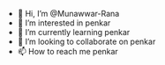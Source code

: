 - 👋 Hi, I’m @Munawwar-Rana
- 👀 I’m interested in penkar
- 🌱 I’m currently learning penkar
- 💞️ I’m looking to collaborate on penkar
- 📫 How to reach me penkar

<!---
Munawwar-Rana/Munawwar-Rana is a ✨ special ✨ repository because its `README.md` (this file) appears on your GitHub profile.
You can click the Preview link to take a look at your changes.
--->
